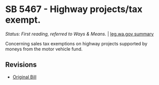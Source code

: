 # SB 5467 - Highway projects/tax exempt.
*Status: First reading, referred to Ways & Means.* | [leg.wa.gov summary](https://app.leg.wa.gov/billsummary?BillNumber=5467&Year=2021)

Concerning sales tax exemptions on highway projects supported by moneys from the motor vehicle fund.

## Revisions
* [Original Bill](1/)